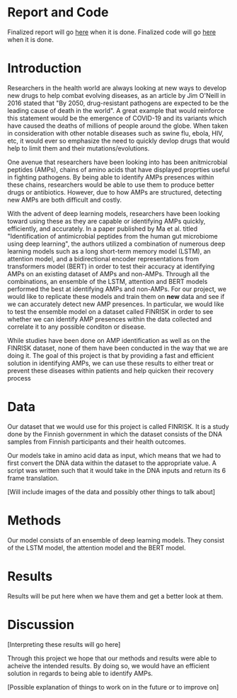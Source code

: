 

# Report and Code

Finalized report will go [here]("adsadda") when it is done. Finalized code will go [here]("sdqdqwqdq") when it is done.

# Introduction

Researchers in the health world are always looking at new ways to develop new drugs to help combat evolving diseases, as an article by Jim O'Neill in 2016 stated that "By 2050, drug-resistant pathogens are expected to be the leading cause of death in the world". A great example that would reinforce this statement would be the emergence of COVID-19 and its variants which have caused the deaths of millions of people around the globe. When taken in consideration with other notable diseases such as swine flu, ebola, HIV, etc, it would ever so emphasize the need to quickly devlop drugs that would help to limit them and their mutations/evolutions.

One avenue that researchers have been looking into has been anitmicrobial peptides (AMPs), chains of amino acids that have displayed proprties useful in fighting pathogens. By being able to identify AMPs presences within these chains, researchers would be able to use them to produce better drugs or antibiotics. However, due to how AMPs are structured, detecting new AMPs are both difficult and costly. 

With the advent of deep learning models, researchers have been looking toward using these as they are capable or identifying AMPs quickly, efficiently, and accurately. In a paper published by Ma et al. titled "Identification of antimicrobial peptides from the human gut microbiome using deep learning", the authors utilized a combination of numerous deep learning models such as a long short-term memory model (LSTM), an attention model, and a bidirectional encoder representations from transformers model (BERT) in order to test their accuracy at identifying AMPs on an existing dataset of AMPs and non-AMPs. Through all the combinations, an ensemble of the LSTM, attention and BERT models performed the best at identifying AMPs and non-AMPs. For our project, we would like to replicate these models and train them on **new** data and see if we can accurately detect new AMP presences. In particular, we would like to test the ensemble model on a dataset called FINRISK in order to see whether we can identify AMP presences within the data collected and correlate it to any possible conditon or disease.

While studies have been done on AMP identification as well as on the FINRISK dataset, none of them have been conducted in the way that we are doing it. The goal of this project is that by providing a fast and efficient solution in identifying AMPs, we can use these results to either treat or prevent these diseases within patients and help quicken their recovery process 

# Data

Our dataset that we would use for this project is called FINRISK. It is a study done by the Finnish government in which the dataset consists of the DNA samples from Finnish participants and their health outcomes.

Our models take in amino acid data as input, which means that we had to first convert the DNA data within the dataset to the appropriate value. A script was written such that it would take in the DNA inputs and return its 6 frame translation.

[Will include images of the data and possibly other things to talk about]

# Methods

Our model consists of an ensemble of deep learning models. They consist of the LSTM model, the attention model and the BERT model. 

# Results

Results will be put here when we have them and get a better look at them.

# Discussion

[Interpreting these results will go here]

Through this project we hope that our methods and results were able to acheive the intended results. By doing so, we would have an efficient solution in regards to being able to identify AMPs.

[Possible explanation of things to work on in the future or to improve on]
